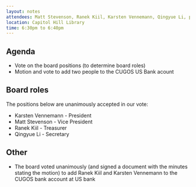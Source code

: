 ```yaml
---
layout: notes
attendees: Matt Stevenson, Ranek Kiil, Karsten Vennemann, Qingyue Li, plus 5 other CUGOS members
location: Capitol Hill Library
time: 6:30pm to 6:40pm
---
```


## Agenda

* Vote on the board positions (to determine board roles)
* Motion and vote to add two people to the CUGOS US Bank acount

## Board roles

The positions below are unanimously accepted in our vote:

* Karsten Vennemann - President
* Matt Stevenson    - Vice President
* Ranek Kiil        - Treasurer
* Qingyue Li        - Secretary

## Other 

* The board voted unanimously (and signed a document with the minutes stating the motion) to add Ranek Kiil and Karsten Vennemann to the CUGOS bank account at US bank


